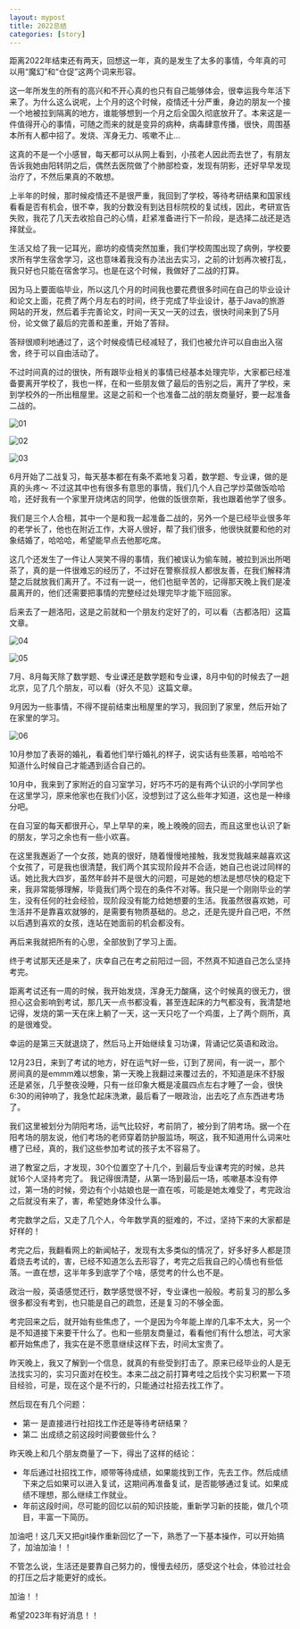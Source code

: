 ```yaml
---
layout: mypost
title: 2022总结
categories: [story]
---
```


距离2022年结束还有两天，回想这一年，真的是发生了太多的事情，今年真的可以用“魔幻”和“仓促”这两个词来形容。

这一年所发生的所有的高兴和不开心真的也只有自己能够体会，很幸运我今年活下来了。为什么这么说呢，上个月的这个时候，疫情还十分严重，身边的朋友一个接一个地被拉到隔离的地方，谁能够想到一个月之后全国久彻底放开了。本来这是一件值得开心的事情，可随之而来的就是变异的病种，病毒肆意传播，很快，周围基本所有人都中招了。发烧、浑身无力、咳嗽不止... 

这真的不是一个小感冒，每天都可以从网上看到，小孩老人因此而去世了，有朋友告诉我她由阳转阴之后，偶然去医院做了个肺部检查，发现有阴影，还好早早发现治疗了，不然后果真的不敢想。

上半年的时候，那时候疫情还不是很严重，我回到了学校，等待考研结果和国家线看看是否有机会，很不幸，我的分数没有到达目标院校的复试线，因此，考研宣告失败，我花了几天去收拾自己的心情，赶紧准备进行下一阶段，是选择二战还是选择就业。

生活又给了我一记耳光，廊坊的疫情突然加重，我们学校周围出现了病例，学校要求所有学生宿舍学习，这也意味着我没有办法出去实习，之前的计划再次被打乱，我只好也只能在宿舍学习。也是在这个时候，我做好了二战的打算。 

因为马上要面临毕业，所以这几个月的时间我也要花费很多时间在自己的毕业设计和论文上面，花费了两个月左右的时间，终于完成了毕业设计，基于Java的旅游网站的开发，然后着手完善论文，时间一天又一天的过去，很快时间来到了5月份，论文做了最后的完善和差重，开始了答辩。

答辩很顺利地通过了，这个时候疫情已经减轻了，我们也被允许可以自由出入宿舍，终于可以自由活动了。

不过时间真的过的很快，所有跟毕业相关的事情已经基本处理完毕，大家都已经准备要离开学校了，我也一样，在和一些朋友做了最后的告别之后，离开了学校，来到学校外的一所出租屋里。这是之前和一个也准备二战的朋友商量好，要一起准备二战的。

![01](01.jpg)

![02](02.png)

![03](03.png)


6月开始了二战复习，每天基本都在有条不紊地复习着，数学题、专业课，做的是真的头疼～ 不过这其中也有很多有意思的事情，我们几个人自己学炒菜做饭哈哈哈，还好我有一个家里开烧烤店的同学，他做的饭很奈斯，我也跟着他学了很多。

我们是三个人合租，其中一个是和我一起准备二战的，另外一个是已经毕业很多年的老学长了，他也在附近工作，大哥人很好，帮了我们很多，他很快就要和他的对象结婚了，哈哈哈，希望能早点去他那吃席。

这几个还发生了一件让人哭笑不得的事情，我们被误认为偷车贼，被拉到派出所喝茶了，真的是一件很难忘的经历了，不过好在警察叔叔人都很友善，在我们解释清楚之后就放我们离开了。不过有一说一，他们也挺辛苦的，记得那天晚上我们是凌晨离开的，他们还需要把事情的完整经过处理完毕才能下班回家。

后来去了一趟洛阳，这是之前就和一个朋友约定好了的，可以看（古都洛阳）这篇文章。

![04](04.png)

![05](05.jpg)

7月、8月每天除了数学题、专业课还是数学题和专业课，8月中旬的时候去了一趟北京，见了几个朋友，可以看（好久不见）这篇文章。

9月因为一些事情，不得不提前结束出租屋里的学习，我回到了家里，然后开始了在家里的学习。

![06](06.png)

10月参加了表哥的婚礼，看着他们举行婚礼的样子，说实话有些羡慕，哈哈哈不知道什么时候自己才能遇到适合自己的。

10月中，我来到了家附近的自习室学习，好巧不巧的是有两个认识的小学同学也在这里学习，原来他家也在我们小区，没想到过了这么些年才知道，这也是一种缘分吧。

在自习室的每天都很开心，早上早早的来，晚上晚晚的回去，而且这里也认识了新的朋友，学习之余也有一些小欢喜。


在这里我邂逅了一个女孩，她真的很好，随着慢慢地接触，我发觉我越来越喜欢这个女孩了，可是我也很清楚，我们两个其实现阶段并不合适，她自己也说过同样的话。她比我大四岁，虽然年龄并不是很大的问题，可是她的想法是想尽快的稳定下来，我非常能够理解，毕竟我们两个现在的条件不对等。我只是一个刚刚毕业的学生，没有任何的社会经验，现阶段没有能力给她想要的生活。我虽然很喜欢她，可生活并不是靠喜欢就够的，是需要有物质基础的。总之，还是先提升自己吧，不然以后遇到喜欢的女孩，连站在她面前的机会都没有。

再后来我就把所有的心思，全部放到了学习上面。

终于考试那天还是来了，庆幸自己在考之前阳过一回，不然真不知道自己怎么坚持考完。

距离考试还有一周的时候，我开始发烧，浑身无力酸痛，这个时候真的很无力，很担心这会影响到考试，那几天一点书都没看，甚至连起床的力气都没有，我清楚地记得，发烧的第一天在床上躺了一天，这一天只吃了一个鸡蛋，上了两个厕所，真的是很难受。

幸运的是第三天就退烧了，然后马上开始继续复习功课，背诵记忆英语和政治。

12月23日，来到了考试的地方，好在运气好一些，订到了房间，有一说一，那个房间真的是emmm难以想象，第一天晚上我翻过来覆过去的，不知道是床不舒服还是紧张，几乎整夜没睡，只有一丝印象大概是凌晨四点左右才睡了一会，很快6:30的闹钟响了，我急忙起床洗漱，最后看了一眼政治，出去吃了点东西进考场了。

我们这里被划分为阴阳考场，运气比较好，考前阴了，被分到了阴考场。据一个在阳考场的朋友说，他们考场的老师穿着防护服监场，啊这，我不知道用什么词来吐槽了已经，真的，我们这些参加考试的孩子太不容易了。

进了教室之后，才发现，30个位置空了十几个，到最后专业课考完的时候，总共就16个人坚持考完了。
我记得很清楚，从第一场到最后一场，咳嗽基本没有停过，第一场的时候，旁边有个小姑娘也是一直在咳，可能是她太难受了，考完政治之后就没有来了，害，希望她身体没什么事。

考完数学之后，又走了几个人，今年数学真的挺难的，不过，坚持下来的大家都是好样的！

考完之后，我翻看网上的新闻帖子，发现有太多类似的情况了，好多好多人都是顶着烧去考试的，害，已经不知道怎么去形容了，考完之后我自己的心情也有些低落。一直在想，这半年多到底学了个啥，感觉考的什么也不是。

政治一般，英语感觉还行，数学感觉很不好，专业课也一般般。考前复习的那么多很多都没有考到，也只能是自己的疏忽，还是复习的不够全面。

考完回来之后，就开始有些焦虑了，一个是因为今年能上岸的几率不太大，另一个是不知道接下来要干什么了。也和一些朋友商量过，看看他们有什么想法，可大家都开始焦虑了，我实在是不愿意继续这样下去，时间太宝贵了。

昨天晚上，我又了解到一个信息，就真的有些受到打击了。原来已经毕业的人是无法找实习的，实习只面对在校生。本来二战之前打算考哇之后找个实习积累一下项目经验，可是，现在这个是不行的，只能通过社招去找工作了。

然后现在有几个问题：

* 第一 是直接进行社招找工作还是等待考研结果？
* 第二 出成绩之前这段时间要做些什么？

昨天晚上和几个朋友商量了一下，得出了这样的结论：

* 年后通过社招找工作，顺带等待成绩，如果能找到工作，先去工作。然后成绩下来之后如果可以进入复试，这期间再准备复试，是否能够通过复试。如果成绩不理想，那么继续工作就业。
* 年前这段时间，尽可能的回忆以前的知识技能，重新学习新的技能，做几个项目，丰富一下简历。


加油吧！这几天又把git操作重新回忆了一下，熟悉了一下基本操作，可以开始搞了，加油加油！！

不管怎么说，生活还是要靠自己努力的，慢慢去经历，感受这个社会，体验过社会的打压之后才能更好的成长。

加油！！ 

希望2023年有好消息！！








